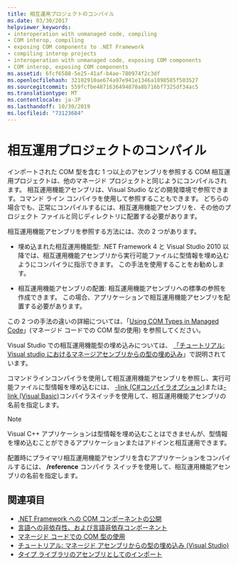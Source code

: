 ```yaml
---
title: 相互運用プロジェクトのコンパイル
ms.date: 03/30/2017
helpviewer_keywords:
- interoperation with unmanaged code, compiling
- COM interop, compiling
- exposing COM components to .NET Framework
- compiling interop projects
- interoperation with unmanaged code, exposing COM components
- COM interop, exposing COM components
ms.assetid: 6fcf6588-5e25-41af-b4ae-780974f2c3df
ms.openlocfilehash: 32102910ae674a97e941e1346a1898585f503527
ms.sourcegitcommit: 559fcfbe4871636494870a8b716bf7325df34ac5
ms.translationtype: MT
ms.contentlocale: ja-JP
ms.lasthandoff: 10/30/2019
ms.locfileid: "73123684"
---
```

# <a name="compiling-an-interop-project"></a>相互運用プロジェクトのコンパイル

インポートされた COM 型を含む 1 つ以上のアセンブリを参照する COM 相互運用プロジェクトは、他のマネージド プロジェクトと同じようにコンパイルされます。 相互運用機能アセンブリは、Visual Studio などの開発環境で参照できます。コマンド ライン コンパイラを使用して参照することもできます。 どちらの場合でも、正常にコンパイルするには、相互運用機能アセンブリを、その他のプロジェクト ファイルと同じディレクトリに配置する必要があります。

 相互運用機能アセンブリを参照する方法には、次の 2 つがあります。

- 埋め込まれた相互運用機能型: .NET Framework 4 と Visual Studio 2010 以降では、相互運用機能アセンブリから実行可能ファイルに型情報を埋め込むようにコンパイラに指示できます。 この手法を使用することをお勧めします。

- 相互運用機能アセンブリの配置: 相互運用機能アセンブリへの標準の参照を作成できます。 この場合、アプリケーションで相互運用機能アセンブリを配置する必要があります。

 この 2 つの手法の違いの詳細については、「[Using COM Types in Managed Code](https://docs.microsoft.com/previous-versions/dotnet/netframework-4.0/3y76b69k(v=vs.100))」(マネージド コードでの COM 型の使用) を参照してください。

 Visual Studio での相互運用機能型の埋め込みについては、 [「チュートリアル: Visual studio におけるマネージアセンブリからの型の埋め込み](../../standard/assembly/embed-types-visual-studio.md)」で説明されています。

 コマンドラインコンパイラを使用して相互運用機能アセンブリを参照し、実行可能ファイルに型情報を埋め込むには、 [-link (C#コンパイラオプション)](../../csharp/language-reference/compiler-options/link-compiler-option.md)または[-link (Visual Basic)](../../visual-basic/reference/command-line-compiler/link.md)コンパイラスイッチを使用して、相互運用機能アセンブリの名前を指定します。

> [!NOTE]
> Visual C++ アプリケーションは型情報を埋め込むことはできませんが、型情報を埋め込むことができるアプリケーションまたはアドインと相互運用できます。

 配置時にプライマリ相互運用機能アセンブリを含むアプリケーションをコンパイルするには、 **/reference** コンパイラ スイッチを使用して、相互運用機能アセンブリの名前を指定します。

## <a name="see-also"></a>関連項目

- [.NET Framework への COM コンポーネントの公開](exposing-com-components.md)
- [言語への非依存性、および言語非依存コンポーネント](../../standard/language-independence-and-language-independent-components.md)
- [マネージド コードでの COM 型の使用](https://docs.microsoft.com/previous-versions/dotnet/netframework-4.0/3y76b69k(v=vs.100))
- [チュートリアル: マネージド アセンブリからの型の埋め込み (Visual Studio)](../../standard/assembly/embed-types-visual-studio.md)
- [タイプ ライブラリのアセンブリとしてのインポート](importing-a-type-library-as-an-assembly.md)

